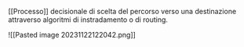 [[Processo]] decisionale di scelta del percorso verso una destinazione attraverso algoritmi di instradamento o di routing.

![[Pasted image 20231122122042.png]]